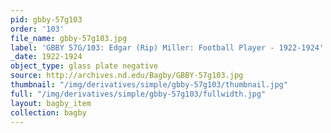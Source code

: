 ```yaml
---
pid: gbby-57g103
order: '103'
file_name: gbby-57g103.jpg
label: 'GBBY 57G/103: Edgar (Rip) Miller: Football Player - 1922-1924'
_date: 1922-1924
object_type: glass plate negative
source: http://archives.nd.edu/Bagby/GBBY-57g103.jpg
thumbnail: "/img/derivatives/simple/gbby-57g103/thumbnail.jpg"
full: "/img/derivatives/simple/gbby-57g103/fullwidth.jpg"
layout: bagby_item
collection: bagby
---
```


